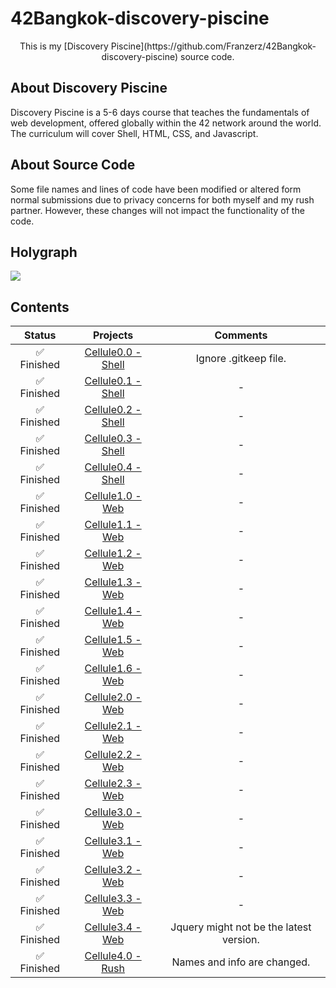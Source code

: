 # 42Bangkok-discovery-piscine
<p align="center">This is my [Discovery Piscine](https://github.com/Franzerz/42Bangkok-discovery-piscine) source code.</p>

## About Discovery Piscine
Discovery Piscine is a 5-6 days course that teaches the fundamentals of web development, offered globally within the 42 network around the world. The curriculum will cover Shell, HTML, CSS, and Javascript.

## About Source Code
Some file names and lines of code have been modified or altered form normal submissions due to privacy concerns for both myself and my rush partner. However, these changes will not impact the functionality of the code.

## Holygraph
<a><img src="https://i.imgur.com/U7ak9qc.png"></a>

## Contents
|           Status           |                                               Projects                                             |       Comments       |
| :------------------------: | :------------------------------------------------------------------------------------------------: | :------------------: |
|:white_check_mark: Finished | [Cellule0.0 - Shell](https://github.com/Franzerz/42Bangkok-discovery-piscine/tree/main/cell00/ex00)| Ignore .gitkeep file. |
|:white_check_mark: Finished | [Cellule0.1 - Shell](https://github.com/Franzerz/42Bangkok-discovery-piscine/tree/main/cell00/ex01)|           -          |
|:white_check_mark: Finished | [Cellule0.2 - Shell](https://github.com/Franzerz/42Bangkok-discovery-piscine/tree/main/cell00/ex02)|           -          |
|:white_check_mark: Finished | [Cellule0.3 - Shell](https://github.com/Franzerz/42Bangkok-discovery-piscine/tree/main/cell00/ex03)|           -          |
|:white_check_mark: Finished | [Cellule0.4 - Shell](https://github.com/Franzerz/42Bangkok-discovery-piscine/tree/main/cell00/ex04)|           -          |
|:white_check_mark: Finished |  [Cellule1.0 - Web](https://github.com/Franzerz/42Bangkok-discovery-piscine/tree/main/cell01/ex00) |           -          |
|:white_check_mark: Finished |  [Cellule1.1 - Web](https://github.com/Franzerz/42Bangkok-discovery-piscine/tree/main/cell01/ex01) |           -          |
|:white_check_mark: Finished |  [Cellule1.2 - Web](https://github.com/Franzerz/42Bangkok-discovery-piscine/tree/main/cell01/ex02) |           -          |
|:white_check_mark: Finished |  [Cellule1.3 - Web](https://github.com/Franzerz/42Bangkok-discovery-piscine/tree/main/cell01/ex03) |           -          |
|:white_check_mark: Finished |  [Cellule1.4 - Web](https://github.com/Franzerz/42Bangkok-discovery-piscine/tree/main/cell01/ex04) |           -          |
|:white_check_mark: Finished |  [Cellule1.5 - Web](https://github.com/Franzerz/42Bangkok-discovery-piscine/tree/main/cell01/ex05) |           -          |
|:white_check_mark: Finished |  [Cellule1.6 - Web](https://github.com/Franzerz/42Bangkok-discovery-piscine/tree/main/cell01/ex06) |           -          |
|:white_check_mark: Finished |  [Cellule2.0 - Web](https://github.com/Franzerz/42Bangkok-discovery-piscine/tree/main/cell02/ex00) |           -          |
|:white_check_mark: Finished |  [Cellule2.1 - Web](https://github.com/Franzerz/42Bangkok-discovery-piscine/tree/main/cell02/ex01) |           -          |
|:white_check_mark: Finished |  [Cellule2.2 - Web](https://github.com/Franzerz/42Bangkok-discovery-piscine/tree/main/cell02/ex02) |           -          |
|:white_check_mark: Finished |  [Cellule2.3 - Web](https://github.com/Franzerz/42Bangkok-discovery-piscine/tree/main/cell02/ex03) |           -          |
|:white_check_mark: Finished |  [Cellule3.0 - Web](https://github.com/Franzerz/42Bangkok-discovery-piscine/tree/main/cell03/ex00) |           -          |
|:white_check_mark: Finished |  [Cellule3.1 - Web](https://github.com/Franzerz/42Bangkok-discovery-piscine/tree/main/cell03/ex01) |           -          |
|:white_check_mark: Finished |  [Cellule3.2 - Web](https://github.com/Franzerz/42Bangkok-discovery-piscine/tree/main/cell03/ex02) |           -          |
|:white_check_mark: Finished |  [Cellule3.3 - Web](https://github.com/Franzerz/42Bangkok-discovery-piscine/tree/main/cell03/ex03) |           -          |
|:white_check_mark: Finished |  [Cellule3.4 - Web](https://github.com/Franzerz/42Bangkok-discovery-piscine/tree/main/cell03/ex04) |Jquery might not be the latest version.|
|:white_check_mark: Finished |  [Cellule4.0 - Rush](https://github.com/Franzerz/42Bangkok-discovery-piscine/tree/main/Rush)  | Names and info are changed.|
